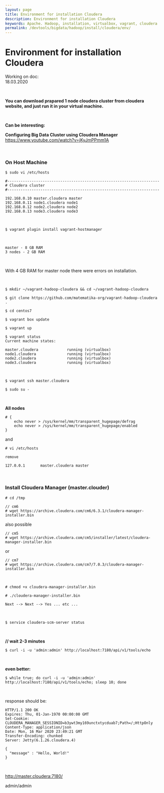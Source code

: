 ```yaml
---
layout: page
title: Environment for installation Cloudera
description: Environment for installation Cloudera
keywords: Apache. Hadoop, installation, virtualbox, vagrant, cloudera
permalink: /devtools/bigdata/hadoop/install/cloudera/env/
---
```



# Environment for installation Cloudera

Working on doc:  
18.03.2020


<br/>

**You can download prapared 1 node cloudera cluster from cloudera website, and just run it in your virtual machine.**

<br/>

**Can be interesting:**

**Configuring Big Data Cluster using Cloudera Manager**  
https://www.youtube.com/watch?v=jKyJmPPmm1A



<br/>

### On Host Machine

    $ sudo vi /etc/hosts

```
#---------------------------------------------------------------------
# Cloudera cluster
#---------------------------------------------------------------------

192.168.0.10 master.cloudera master
192.168.0.11 node1.cloudera node1
192.168.0.12 node2.cloudera node2
192.168.0.13 node3.cloudera node3
```

<br/>

    $ vagrant plugin install vagrant-hostmanager

<br/>

    master - 8 GB RAM
    3 nodes - 2 GB RAM

<br/>

With 4 GB RAM for master node there were errors on installation.

<br/>

    $ mkdir ~/vagrant-hadoop-cloudera && cd ~/vagrant-hadoop-cloudera

    $ git clone https://github.com/matematika-org/vagrant-hadoop-cloudera .

    $ cd centos7

    $ vagrant box update

    $ vagrant up

    $ vagrant status
    Current machine states:

    master.cloudera             running (virtualbox)
    node1.cloudera              running (virtualbox)
    node2.cloudera              running (virtualbox)
    node3.cloudera              running (virtualbox)


<br/>

    $ vagrant ssh master.cloudera

    $ sudo su -

<br/>

**All nodes**

    # {
        echo never > /sys/kernel/mm/transparent_hugepage/defrag
        echo never > /sys/kernel/mm/transparent_hugepage/enabled
    }

and

    # vi /etc/hosts

```
remove

127.0.0.1       master.cloudera master
```

<br/>

### Install Cloudera Manager (master.clouder)

    # cd /tmp

    // cm6
    # wget https://archive.cloudera.com/cm6/6.3.1/cloudera-manager-installer.bin

also possible

    // cm5
    # wget https://archive.cloudera.com/cm5/installer/latest/cloudera-manager-installer.bin

or 

    // cm7
    # wget https://archive.cloudera.com/cm7/7.0.3/cloudera-manager-installer.bin
    

<br/>

    # chmod +x cloudera-manager-installer.bin

    # ./cloudera-manager-installer.bin

    Next --> Next --> Yes ... etc ...

<br/>

    $ service cloudera-scm-server status

<br/>

<!--
    $ netstat -nap |grep 71800
    $ curl -i http://localhost:7180
-->

**// wait 2-3 minutes**

    $ curl -i -u 'admin:admin' http://localhost:7180/api/v1/tools/echo

<br/>

**even better:**

    $ while true; do curl -i -u 'admin:admin' http://localhost:7180/api/v1/tools/echo; sleep 10; done

<br/>

response should be:

```
HTTP/1.1 200 OK
Expires: Thu, 01-Jan-1970 00:00:00 GMT
Set-Cookie: CLOUDERA_MANAGER_SESSIONID=b3ywt3my169unctxtycduab7;Path=/;HttpOnly
Content-Type: application/json
Date: Mon, 16 Mar 2020 23:49:21 GMT
Transfer-Encoding: chunked
Server: Jetty(6.1.26.cloudera.4)

{
  "message" : "Hello, World!"
}
```


<br/>

http://master.cloudera:7180/

admin/admin
